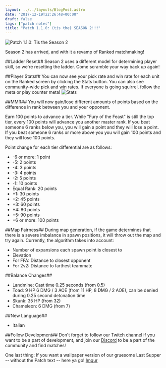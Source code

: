 ```yaml
---
layout: ../../layouts/BlogPost.astro
date: "2017-12-19T22:26:48+00:00"
draft: false
tags: ["patch notes"]
title: "Patch 1.1.0: (tis the) SEASON 2!!!"
---
```


![Patch 1.1.0: Tis the Season 2](https://i.imgur.com/lNMOLHT.jpg)

Season 2 has arrived, and with it a revamp of Ranked matchmaking!

##Ladder Reset##
Season 2 uses a different model for determining player skill, so we're resetting the ladder. Come scramble your way back up again!

##Player Stats##
You can now see your pick rate and win rate for each unit on the Ranked screen by clicking the Stats button. You can also see community-wide pick and win rates. If everyone is going squirrel, follow the meta or play counter meta!
![Stats](https://i.imgur.com/WiLh8ZG.png)

##MMR##
You will now gain/lose different amounts of points based on the difference in rank between you and your opponent.

Earn 100 points to advance a tier. While "Fury of the Feast" is still the top tier, every 100 points will advance you another master rank. If you beat someone 6 ranks below you, you will gain a point and they will lose a point. If you beat someone 6 ranks or more above you you will gain 100 points and they will lose 100 points.

Point change for each tier differential are as follows:

- -6 or more: 1 point
- -5: 2 points
- -4: 3 points
- -3: 4 points
- -2: 5 points
- -1: 10 points
- Equal Rank: 20 points
- +1: 30 points
- +2: 45 points
- +3: 60 points
- +4: 80 points
- +5: 90 points
- +6 or more: 100 points

##Map Fairness##
During map generation, if the game determines that there is a severe imbalance in spawn positions, it will throw out the map and try again. Currently, the algorithm takes into account:

- Number of expansions each spawn point is closest to
- Elevation
- For FFA: Distance to closest opponent
- For 2v2: Distance to farthest teammate

##Balance Changes##

- Landmine: Cast time 0.25 seconds (from 0.5)
- Toad: 9 HP 6 DMG / 3 AOE (from 11 HP, 8 DMG / 2 AOE), can be denied during 0.25 second detonation time
- Skunk: 35 HP (from 32)
- Chameleon: 6 DMG (from 7)

##New Language##

- Italian

##Follow Development##
Don't forget to follow our [Twitch channel](twitch.tv/pocketwatch) if you want to be a part of development, and join our [Discord](discord.gg/pocketwatch) to be a part of the community and find matches!

One last thing: If you want a wallpaper version of our gruesome Last Supper -- without the Patch text -- here ya go!
[Imgur](https://i.imgur.com/llq8u6R.png)

